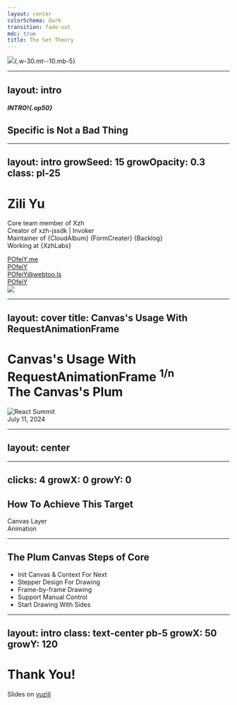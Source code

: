 ```yaml
---
layout: center
colorSchema: dark
transition: fade-out
mdc: true
title: The Set Theory
---
```


![](/unplugin.svg){.w-30.mt--10.mb-5}

<!--
各位同事晚上好，好久不见，很开心在前端技术部落与大家见面，一起进行技术交流。今天带来的分享技术主题的是一个小动画，通过使用最基础canvas api与requestAnimationFrame实现，稍后将与大家一起完成。
-->

---
layout: intro
---

##### INTRO!{.op50}

## Specific is Not a Bad Thing

<!--
技术领域的成长道路上，坚持是一件很需要毅力的事情，在行里同行的技术开发者逐渐越做越少，坚持本心在技术的领域走下去的同学会显得很“特殊”，但是并不是一件坏事。
在目前“泛平台化”的大环境下，记得提醒自己是一个专业的开发者。
-->

---
layout: intro
growSeed: 15
growOpacity: 0.3
class: pl-25
---

# Zili Yu

<div class="[&>*]:important-leading-10 opacity-80">

Core team member of Xzh<br>
Creator of xzh-jssdk | Invoker<br>
Maintainer of {CloudAlbum} {FormCreater} {Backlog}<br>
Working at {XzhLabs}<br>

</div>

<div my-10 w-min flex="~ gap-1" items-center justify-center>
  <div i-ri-user-3-line op50 ma text-xl />
  <div><a href="https://github.com/POfeiY" target="_blank" class="border-none! font-300">POfeiY.me</a></div>
  <div i-ri-github-line op50 ma text-xl ml4/>
  <div><a href="https://github.com/POfeiY" target="_blank" class="border-none! font-300">POfeiY</a></div>
  <div i-ri-mastodon-line op50 ma text-xl ml4 />
  <div><a href="https://github.com/POfeiY" target="_blank" class="border-none! font-300">POfeiY@webtoo.ls</a></div>
  <div i-ri-twitter-x-line op50 ma text-xl ml4/>
  <div><a href="https://github.com/POfeiY" target="_blank" class="border-none! font-300">POfeiY</a></div>
</div>

<img src="https://avatars.githubusercontent.com/u/18592121?v=4" rounded-full w-35 abs-tr mt-32 mr-30 />

<div flex="~ gap2">

</div>

<!--
大家晚上好，我是任职于技术服务中心兴智汇团队的Web开发工程师余自立，主要负责的项目有兴智汇底座JS-SDK、兴智汇通用组件（如云相册、通用表单、统一待办等组件），开源社区摸鱼玩家，欢迎各位同事空了多多联系，一起交流技术与感情。

今天由我来为大家分享一例基于canvas与requestAnimationFrame实现的动画效果（绘制仿生树）。

接下来我们先简单讲解下所需要用到的技术知识点：Canvas & requestAnimationFrame

-->

---
layout: cover
title: Canvas's Usage With RequestAnimationFrame
---

<h1 flex="~ col">
<div text-2xl origin-top-left transition duration-500 :class="$clicks <= 2 ? 'scale-150' : 'op50'">
  <span v-click>Canvas's Usage With </span>
  <span>RequestAnimationFrame </span>
  <sup v-click>1/n</sup>
</div>
<div mt1 forward:delay-300 v-click>The Canvas's Plum</div>
</h1>

<div abs-br mx-10 my-11 flex="~ col gap-2 items-end" text-left v-click="1">
  <img src="/react-summit.svg" w-22 alt="React Summit" />
  <div text-xs opacity-75>July 11, 2024</div>
</div>

<!--
Canvas相比大家应该都很熟悉，给我一张画布，可以用于动画、游戏画面、数据可视化、图片编辑以及实时视频处理等应用场景，开源社区中也有很多工具库，如游戏制作的EaselJs、数据热力图heatmap.js，当然熟悉的3D绘制的同学应该知道还可以在WebGL中使用。
使用方法很简单，初始化一张画布，获取到context，就可以绘制线条、矩形、圆弧等基本形状。当然今天我们的demo中绘制过程仅涉及到线条绘制，将会在demo实现过程中进行演示。

requestAnimationFrame挂载在全局window对象上，可以告诉浏览器——你希望执行一个动画，并且要求浏览器在下次重绘之前调用指定的回调函数更新动画。该方法需要传入一个回调函数作为参数，该回调函数会在浏览器下一次重绘之前执行。回调函数执行次数通常是每秒 60 次，但在大多数遵循 W3C 建议的浏览器中，回调函数执行次数通常与浏览器屏幕刷新次数相匹配。

timestamp参数会传入回调方法中，它指示当前被 requestAnimationFrame() 排序的回调函数被触发的时间。在同一个帧中的多个回调函数，它们每一个都会接受到一个相同的时间戳，即使在计算上一个回调函数的工作负载期间已经消耗了一些时间。该时间戳是一个十进制数，单位为毫秒，最小精度为 1ms

我们将一起对A该方法进行封装，实现循环调用生成Canvas树枝节点，并且支持手动暂停与恢复动画执行。

我们先来看看最终实现的demo效果。
-->

---
layout: center
---

<Plum />

<!--
我们来简单操作一下，启动动画可以看见仿生树自动的开始绘制，点击暂停按钮则停止绘制，再点击继续则仿生树又开始野蛮生长。从demo可见在canvas画布上绘制一颗小树,树枝的长度、生长角度在一定范围内是随机的（画框边界控制）

这里我们使用tldraw工具演示绘制思路，首先树枝的长度和生长角度在绘制过程中都有一定的随机性，这里角度的设计我们定义了一个最大夹角正负15度并乘上随机值，长度的计算稍微多了一些步骤，使用正余弦函数进行计算，相信在做的小伙伴都很熟悉，这里就简要跳过了。（直接coding实现该方法，备用）
-->

---
clicks: 4
growX: 0
growY: 0
---

## How To Achieve This Target

<div
  v-click="1"
  absolute w-200 h-200 left-20 border="~ gray/50 rounded-full" bg-gray:20 text-5xl
  flex="~ items-center justify-center"
  transition-all duration-500
  :class="$clicks === 4 ? 'scale-100' : 'scale-80'"
>
  Canvas Layer
  <div
    v-click="2"
    absolute w-70 h-70 left-65 top-10 border="~ blue rounded-full"
    bg-blue:20 text-4xl text-blue flex="~ items-center justify-center"
    transition-all duration-500
    :class="$clicks >= 3 ? 'scale-100' : 'scale-80'"
  >
    Animation
  </div>
</div>

<!--
如何实现的呢？

其实就像看起来的那么简单，第一步绘制一个canvas画布，第二部开启动画循环绘制线条

第一步，初始化画布相信大家都没问题

关键在第二步，怎么设计动画并支持手动启动和停止。上面有安利到我们会使用requestAniamtionFrame实现，但是我们都知道这个方法传入的回调仅会在下一次绘制之前执行一次，该怎么办呢？

（等待2s）,其实仔细观察演示demo会发现，通过迭代实现即可，每次绘制上一层树枝结束判断边界碰撞，未达边界着随机生成下一次绘制的树枝，如此反复完成。

-->

---

## The Plum Canvas Steps of Core

<div h-100 flex="~ items-center">
<v-clicks>

- Init Canvas & Context For Next
- Stepper Design For Drawing
- Frame-by-frame Drawing
- Support Manual Control
- Start Drawing With Sides

</v-clicks>
</div>

<!--
实现该动画的核心步骤有如下五个步骤：
1、初始化canvas画布和context
2、设计绘制所需的步进动画
3、使用requestAnimationFrame设计帧动画
4、封装hook支持手动启动帧动画
5、随机设置边界出生点

接来下，让我们一起来编码实现

先画一条简单的线试试

beiginPath
moveTo
lineTo
stroke
-->

---
layout: intro
class: text-center pb-5
growX: 50
growY: 120
---

# Thank You!

Slides on [yuzili](https://github.com/POfeiY/talks.git)

<!--
That's all for my talk, hope you enjoy. Thank you!

总结一下，canvas的使用场景与requestAnimationFrame的使用要点，推荐行内前端开发者实践可视化工具的开发。

[拓展了解] SVG or Canvas
Canvas 是基于脚本的，通过 JavaScript 指令来动态绘图。而 SVG 则是使用 XML 文档来描述矢量图。

Canvas 提供的绘图能力更底层，适合做到像素级的图形处理，能动态渲染和绘制大数据量的图形。而 SVG 抽象层次更高，声明描述式的接口功能更丰富，内置了大量的图形、滤镜和动画等，方便进行文档元素的维护，也能导出为文件脱离浏览器环境使用。

如果单就图表库的视角来看，选择 Canvas 和 SVG 各有千秋。小画布、大数据量的场景适合用 Canvas，譬如热力图、大数据量的散点图等。如果画布非常大，有缩放、平移等高频的交互，或者移动端对内存占用量非常敏感等场景，可以使用 SVG 的方案。

这里留一个课后作业，一个100px * 100px的canvas画布在理论上占多大的内存呢？
-->
